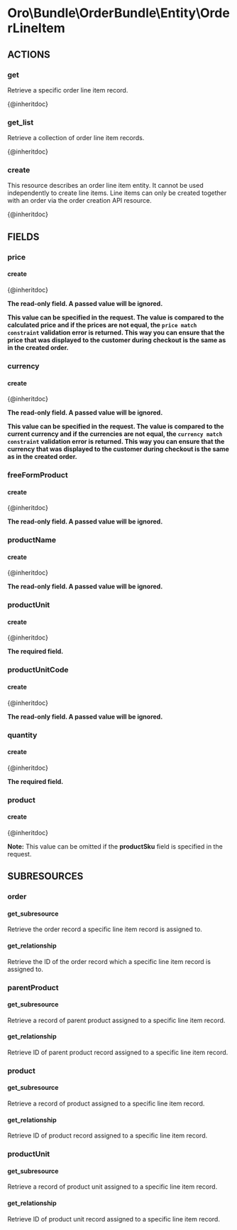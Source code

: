 # Oro\Bundle\OrderBundle\Entity\OrderLineItem

## ACTIONS

### get

Retrieve a specific order line item record.

{@inheritdoc}

### get_list

Retrieve a collection of order line item records.

{@inheritdoc}

### create

This resource describes an order line item entity. It cannot be used independently to create line items.
Line items can only be created together with an order via the order creation API resource.

{@inheritdoc}

## FIELDS

### price

#### create

{@inheritdoc}

**The read-only field. A passed value will be ignored.**

**This value can be specified in the request. The value is compared to the calculated price
and if the prices are not equal, the `price match constraint` validation error is returned.
This way you can ensure that the price that was displayed to the customer during checkout
is the same as in the created order.**

### currency

#### create

{@inheritdoc}

**The read-only field. A passed value will be ignored.**

**This value can be specified in the request. The value is compared to the current currency
and if the currencies are not equal, the `currency match constraint` validation error is returned.
This way you can ensure that the currency that was displayed to the customer during checkout
is the same as in the created order.**

### freeFormProduct

#### create

{@inheritdoc}

**The read-only field. A passed value will be ignored.**

### productName

#### create

{@inheritdoc}

**The read-only field. A passed value will be ignored.**

### productUnit

#### create

{@inheritdoc}

**The required field.**

### productUnitCode

#### create

{@inheritdoc}

**The read-only field. A passed value will be ignored.**

### quantity

#### create

{@inheritdoc}

**The required field.**

### product

#### create

{@inheritdoc}

**Note:**
This value can be omitted if the **productSku** field is specified in the request.

## SUBRESOURCES

### order

#### get_subresource

Retrieve the order record a specific line item record is assigned to.

#### get_relationship

Retrieve the ID of the order record which a specific line item record is assigned to.

### parentProduct

#### get_subresource

Retrieve a record of parent product assigned to a specific line item record.

#### get_relationship

Retrieve ID of parent product record assigned to a specific line item record.

### product

#### get_subresource

Retrieve a record of product assigned to a specific line item record.

#### get_relationship

Retrieve ID of product record assigned to a specific line item record.

### productUnit

#### get_subresource

Retrieve a record of product unit assigned to a specific line item record.

#### get_relationship

Retrieve ID of product unit record assigned to a specific line item record.
